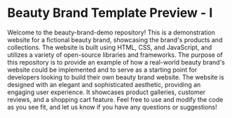 # Beauty Brand Template Preview - I

Welcome to the beauty-brand-demo repository! This is a demonstration website for a fictional beauty brand, showcasing the brand's products and collections. The website is built using HTML, CSS, and JavaScript, and utilizes a variety of open-source libraries and frameworks. The purpose of this repository is to provide an example of how a real-world beauty brand's website could be implemented and to serve as a starting point for developers looking to build their own beauty brand website. The website is designed with an elegant and sophisticated aesthetic, providing an engaging user experience. It showcases product galleries, customer reviews, and a shopping cart feature. Feel free to use and modify the code as you see fit, and let us know if you have any questions or suggestions!